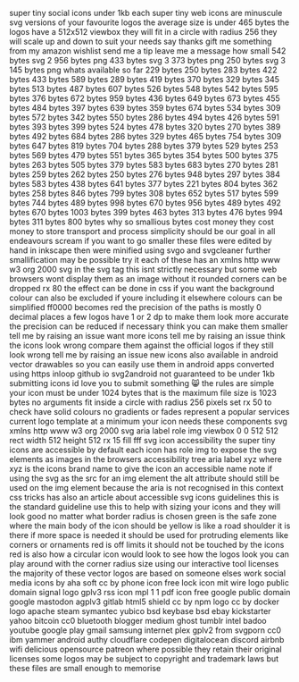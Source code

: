 super tiny social icons under 1kb each super tiny web icons are minuscule svg versions of your favourite logos the average size is under 465 bytes the logos have a 512x512 viewbox they will fit in a circle with radius 256 they will scale up and down to suit your needs say thanks gift me something from my amazon wishlist send me a tip leave me a message how small 542 bytes svg 2 956 bytes png 433 bytes svg 3 373 bytes png 250 bytes svg 3 145 bytes png whats available so far 229 bytes 250 bytes 283 bytes 422 bytes 433 bytes 589 bytes 289 bytes 419 bytes 370 bytes 329 bytes 345 bytes 513 bytes 487 bytes 607 bytes 526 bytes 548 bytes 542 bytes 595 bytes 376 bytes 672 bytes 959 bytes 436 bytes 649 bytes 673 bytes 455 bytes 484 bytes 397 bytes 639 bytes 359 bytes 674 bytes 534 bytes 309 bytes 572 bytes 342 bytes 550 bytes 286 bytes 494 bytes 426 bytes 591 bytes 393 bytes 399 bytes 524 bytes 478 bytes 320 bytes 270 bytes 389 bytes 492 bytes 684 bytes 286 bytes 329 bytes 465 bytes 754 bytes 309 bytes 647 bytes 819 bytes 704 bytes 288 bytes 379 bytes 529 bytes 253 bytes 569 bytes 479 bytes 551 bytes 365 bytes 354 bytes 500 bytes 375 bytes 263 bytes 505 bytes 379 bytes 583 bytes 683 bytes 270 bytes 281 bytes 259 bytes 262 bytes 250 bytes 276 bytes 948 bytes 297 bytes 384 bytes 583 bytes 438 bytes 641 bytes 377 bytes 221 bytes 804 bytes 362 bytes 258 bytes 846 bytes 799 bytes 308 bytes 652 bytes 517 bytes 599 bytes 744 bytes 489 bytes 998 bytes 670 bytes 956 bytes 489 bytes 492 bytes 670 bytes 1003 bytes 399 bytes 463 bytes 313 bytes 476 bytes 994 bytes 311 bytes 800 bytes why so smallious bytes cost money they cost money to store transport and process simplicity should be our goal in all endeavours scream if you want to go smaller these files were edited by hand in inkscape then were minified using svgo and svgcleaner further smallification may be possible try it each of these has an xmlns http www w3 org 2000 svg in the svg tag this isnt strictly necessary but some web browsers wont display them as an image without it rounded corners can be dropped rx 80 the effect can be done in css if you want the background colour can also be excluded if youre including it elsewhere colours can be simplified ff0000 becomes red the precision of the paths is mostly 0 decimal places a few logos have 1 or 2 dp to make them look more accurate the precision can be reduced if necessary think you can make them smaller tell me by raising an issue want more icons tell me by raising an issue think the icons look wrong compare them against the official logos if they still look wrong tell me by raising an issue new icons also available in android vector drawables so you can easily use them in android apps converted using https inloop github io svg2android not guaranteed to be under 1kb submitting icons id love you to submit something 😸 the rules are simple your icon must be under 1024 bytes that is the maximum file size is 1023 bytes no arguments fit inside a circle with radius 256 pixels set rx 50 to check have solid colours no gradients or fades represent a popular services current logo template at a minimum your icon needs these components svg xmlns http www w3 org 2000 svg aria label role img viewbox 0 0 512 512 rect width 512 height 512 rx 15 fill fff svg icon accessibility the super tiny icons are accessible by default each icon has role img to expose the svg elements as images in the browsers accessibility tree aria label xyz where xyz is the icons brand name to give the icon an accessible name note if using the svg as the src for an img element the alt attribute should still be used on the img element because the aria is not recognised in this context css tricks has also an article about accessible svg icons guidelines this is the standard guideline use this to help with sizing your icons and they will look good no matter what border radius is chosen green is the safe zone where the main body of the icon should be yellow is like a road shoulder it is there if more space is needed it should be used for protruding elements like corners or ornaments red is off limits it should not be touched by the icons red is also how a circular icon would look to see how the logos look you can play around with the corner radius size using our interactive tool licenses the majority of these vector logos are based on someone elses work social media icons by aha soft cc by phone icon free lock icon mit wire logo public domain signal logo gplv3 rss icon mpl 1 1 pdf icon free google public domain google mastodon agplv3 gitlab html5 shield cc by npm logo cc by docker logo apache steam symantec yubico bsd keybase bsd ebay kickstarter yahoo bitcoin cc0 bluetooth blogger medium ghost tumblr intel badoo youtube google play gmail samsung internet plex gplv2 from svgporn cc0 ibm yammer android authy cloudflare codepen digitalocean discord airbnb wifi delicious opensource patreon where possible they retain their original licenses some logos may be subject to copyright and trademark laws but these files are small enough to memorise